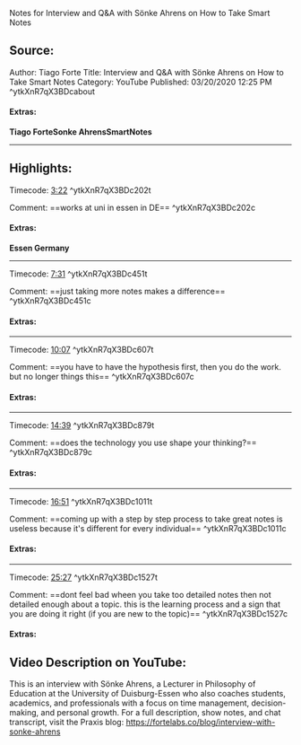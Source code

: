 Notes for Interview and Q&A with Sönke Ahrens on How to Take Smart Notes

## Source:
Author: Tiago Forte
Title: Interview and Q&A with Sönke Ahrens on How to Take Smart Notes
Category: YouTube
Published: 03/20/2020 12:25 PM
 ^ytkXnR7qX3BDcabout

#### Extras:
**Tiago Forte****Sonke Ahrens****SmartNotes**


-----
## Highlights:

Timecode: [3:22](https://www.youtube.com/watch?v=kXnR7qX3BDc&t=202) ^ytkXnR7qX3BDc202t

Comment: ==works at uni in essen in DE== ^ytkXnR7qX3BDc202c

#### Extras:
**Essen Germany**



-----
Timecode: [7:31](https://www.youtube.com/watch?v=kXnR7qX3BDc&t=451) ^ytkXnR7qX3BDc451t

Comment: ==just taking more notes makes a difference== ^ytkXnR7qX3BDc451c

#### Extras:




-----
Timecode: [10:07](https://www.youtube.com/watch?v=kXnR7qX3BDc&t=607) ^ytkXnR7qX3BDc607t

Comment: ==you have to have the hypothesis first, then you do the work. but no longer things this== ^ytkXnR7qX3BDc607c

#### Extras:




-----
Timecode: [14:39](https://www.youtube.com/watch?v=kXnR7qX3BDc&t=879) ^ytkXnR7qX3BDc879t

Comment: ==does the technology you use shape your thinking?== ^ytkXnR7qX3BDc879c

#### Extras:




-----
Timecode: [16:51](https://www.youtube.com/watch?v=kXnR7qX3BDc&t=1011) ^ytkXnR7qX3BDc1011t

Comment: ==coming up with a step by step process to take great notes is useless because it's different for every individual== ^ytkXnR7qX3BDc1011c

#### Extras:




-----
Timecode: [25:27](https://www.youtube.com/watch?v=kXnR7qX3BDc&t=1527) ^ytkXnR7qX3BDc1527t

Comment: ==dont feel bad wheen you take too detailed notes then not detailed enough about a topic. this is the learning process and a sign that you are doing it right (if you are new to the topic)== ^ytkXnR7qX3BDc1527c

#### Extras:




## Video Description on YouTube:
This is an interview with Sönke Ahrens, a Lecturer in Philosophy of Education at the University of Duisburg-Essen who also coaches students, academics, and professionals with a focus on time management, decision-making, and personal growth. For a full description, show notes, and chat transcript, visit the Praxis blog: https://fortelabs.co/blog/interview-with-sonke-ahrens